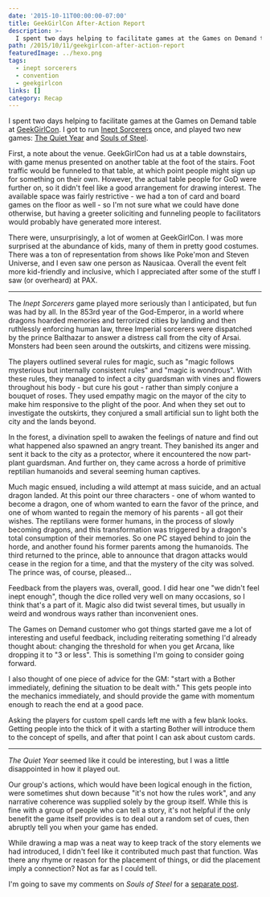 ```yaml
---
date: '2015-10-11T00:00:00-07:00'
title: GeekGirlCon After-Action Report
description: >-
  I spent two days helping to facilitate games at the Games on Demand table at GeekGirlCon.
path: /2015/10/11/geekgirlcon-after-action-report
featuredImage: ../hexo.png
tags:
  - inept sorcerers
  - convention
  - geekgirlcon
links: []
category: Recap
---
```


I spent two days helping to facilitate games at the Games on Demand
table at [GeekGirlCon]. I got to run [Inept Sorcerers] once,
and played two new games: [The Quiet Year] and [Souls of Steel].

<!-- more -->

First, a note about the venue.
GeekGirlCon had us at a table downstairs,
with game menus presented on another table at the foot of the stairs.
Foot traffic would be funneled to that table, at which point
people might sign up for something on their own.
However, the actual table people for GoD were further on,
so it didn't feel like a good arrangement for drawing interest.
The available space was fairly restrictive - we had a ton of
card and board games on the floor as well - so I'm not sure
what we could have done otherwise, but having a greeter
soliciting and funneling people to facilitators would probably
have generated more interest.

There were, unsurprisingly, a lot of women at GeekGirlCon.
I was more surprised at the abundance of kids, many of them in pretty good costumes.
There was a ton of representation from shows like Poke'mon
and Steven Universe, and I even saw one person as Nausicaa.
Overall the event felt more kid-friendly and inclusive,
which I appreciated after some of the stuff I saw (or overheard) at PAX.

---

The *Inept Sorcerers* game played more seriously than I anticipated,
but fun was had by all. In the 853rd year of the God-Emperor,
in a world where dragons hoarded memories and terrorized cities
by landing and then ruthlessly enforcing human law,
three Imperial sorcerers were dispatched by the prince Balthazar
to answer a distress call from the city of Arsai.
Monsters had been seen around the outskirts, and citizens were missing.

The players outlined several rules for magic, such as
"magic follows mysterious but internally consistent rules" and
"magic is wondrous". With these rules, they managed to infect a city
guardsman with vines and flowers throughout his body - but cure his gout -
rather than simply conjure a bouquet of roses. They used empathy
magic on the mayor of the city to make him responsive to the plight
of the poor. And when they set out to investigate the outskirts,
they conjured a small artificial sun to light both the city and the lands
beyond.

In the forest, a divination spell to awaken the feelings of nature
and find out what happened also spawned an angry treant.
They banished its anger and sent it back to the city as a protector,
where it encountered the now part-plant guardsman.
And further on, they came across a horde of primitive reptilian humanoids
and several seeming human captives.

Much magic ensued, including a wild attempt at mass suicide,
and an actual dragon landed. At this point our three characters -
one of whom wanted to become a dragon, one of whom wanted to earn the favor
of the prince, and one of whom wanted to regain the memory of his
parents - all got their wishes. The reptilians were former humans,
in the process of slowly becoming dragons, and this transformation
was triggered by a dragon's total consumption of their memories.
So one PC stayed behind to join the horde, and another found his former
parents among the humanoids. The third returned to the prince,
able to announce that dragon attacks would cease in the region for
a time, and that the mystery of the city was solved.
The prince was, of course, pleased...

Feedback from the players was, overall, good.
I did hear one "we didn't feel inept enough", though the dice rolled
very well on many occasions, so I think that's a part of it.
Magic also did twist several times, but usually in weird and wondrous
ways rather than inconvenient ones.

The Games on Demand customer who got things started gave me a lot
of interesting and useful feedback, including reiterating something
I'd already thought about: changing the threshold for when you get
Arcana, like dropping it to "3 or less".
This is something I'm going to consider going forward.

I also thought of one piece of advice for the GM:
"start with a Bother immediately, defining the situation to be dealt with."
This gets people into the mechanics immediately, and should
provide the game with momentum enough to reach the end at a good pace.

Asking the players for custom spell cards left me with a few blank looks.
Getting people into the thick of it with a starting Bother will
introduce them to the concept of spells, and after that point I can ask
about custom cards.

---

*The Quiet Year* seemed like it could be interesting, but I was a little
disappointed in how it played out.

Our group's actions, which would have been logical enough in the fiction,
were sometimes shut down because "it's not how the rules work",
and any narrative coherence was supplied solely by the group itself.
While this is fine with a group of people who can tell a story,
it's not helpful if the only benefit the game itself provides is
to deal out a random set of cues, then abruptly tell you when your game
has ended.

While drawing a map was a neat way to keep track of the story elements
we had introduced, I didn't feel like it contributed much past that
function. Was there any rhyme or reason for the placement of things,
or did the placement imply a connection? Not as far as I could tell.

I'm going to save my comments on *Souls of Steel* for a
[separate post](/2015/10/12/souls-of-steel/).

[Inept Sorcerers]: https://astralfrontier.itch.io/inept-sorcerers
[GeekGirlCon]: http://geekgirlcon.com/
[The Quiet Year]: http://buriedwithoutceremony.com/the-quiet-year/
[Souls of Steel]: https://plus.google.com/communities/102943199048807904747
